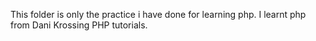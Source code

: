 This folder is only the practice i have done for learning php.
I learnt php from Dani Krossing PHP tutorials.
